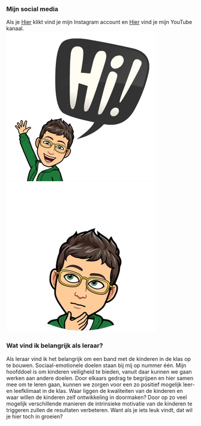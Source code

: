 ### Mijn social media
Als je [Hier](https://www.instagram.com/meesterjens/?hl=nl) klikt vind je mijn Instagram account
en [Hier](https://www.youtube.com/channel/UCKPzBEjeoImta8kHrjBijZA?view_as=subscriber) vind je mijn YouTube kanaal.                                                                                                                                                                  
![](ik.jpg) ![](j.jpg)


### Wat vind ik belangrijk als leraar?
Als leraar vind ik het belangrijk om een band met de kinderen in de klas op te bouwen. Sociaal-emotionele doelen staan bij mij op nummer één. Mijn hoofddoel is om kinderen veiligheid te bieden, vanuit daar kunnen we gaan werken aan andere doelen.
Door elkaars gedrag te begrijpen en hier samen mee om te leren gaan, kunnen we zorgen voor een zo positief mogelijk leer- en leefklimaat in de klas. Waar liggen de kwaliteiten van de kinderen en waar willen de kinderen zelf ontwikkeling in doormaken? Door op zo veel mogelijk verschillende manieren de intrinsieke motivatie van de kinderen te triggeren zullen de resultaten verbeteren. Want als je iets leuk vindt, dat wil je hier toch in groeien? 




